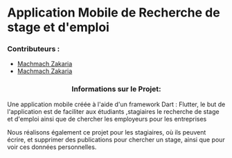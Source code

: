 <h1 align="left">Application Mobile de Recherche de stage et d'emploi</h1>
<h3 align="left"> Contributeurs : </h3>
<ul>
  <li> <a href="https://github.com/mchzakaria"> Machmach Zakaria </a> </li>
  <li> <a href="https://github.com/"> Machmach Zakaria </a> </li>
</ul>

<h3 align="center"> Informations sur le Projet: </h3>

<p> Une application mobile créée à l'aide d'un framework Dart : Flutter, le but de l'application est de faciliter aux étudiants ,stagiaires le recherche de stage et d'emploi  ainsi que de chercher les employeurs pour les entreprises </p>
<p>
Nous réalisons également ce projet pour les stagiaires, où ils peuvent écrire,  et supprimer des publications pour chercher un stage, ainsi que pour voir ces données personnelles.
</p>

